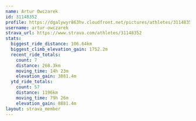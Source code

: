```yaml
---
name: Artur Owczarek
id: 31148352
profile: https://dgalywyr863hv.cloudfront.net/pictures/athletes/31148352/15906846/1/large.jpg
username: artur-owczarek
strava_url: https://www.strava.com/athletes/31148352
stats:
  biggest_ride_distance: 106.64km
  biggest_climb_elevation_gain: 1752.2m
  recent_ride_totals:
    count: 7
    distance: 268.3km
    moving_time: 14h 23m
    elevation_gain: 3881.4m
  ytd_ride_totals:
    count: 57
    distance: 1196km
    moving_time: 79h 26m
    elevation_gain: 8881.4m
layout: strava_member
--- 
```

